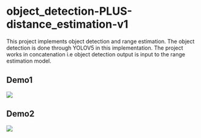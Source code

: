 # object_detection-PLUS-distance_estimation-v1
This project implements object detection and range estimation. The object detection is done through YOLOV5 in this implementation. The project works in concatenation i.e object detection output is input to the range estimation model.



## Demo1

![](https://github.com/HassanBinHaroon/object_detection-PLUS-distance_estimation-v1/blob/main/images/cars1.gif)

## Demo2

![](https://github.com/HassanBinHaroon/object_detection-PLUS-distance_estimation-v1/blob/main/images/cars2.gif)